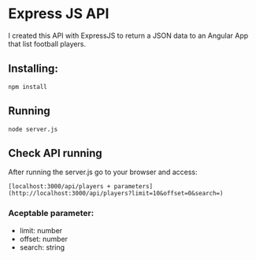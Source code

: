 # Express JS API
I created this API with ExpressJS to return a JSON data to an Angular App that list football players.

## Installing:
```
npm install
```

## Running
```
node server.js
```

## Check API running
After running the server.js go to your browser and access:
```
[localhost:3000/api/players + parameters](http://localhost:3000/api/players?limit=10&offset=0&search=)
```
### Aceptable parameter:
* limit: number
* offset: number
* search: string
